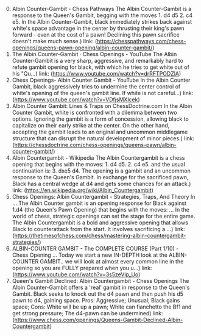 ---
---
0. Albin Counter-Gambit - Chess Pathways
The Albin Counter-Gambit is a response to the Queen's Gambit, begging with the moves 1. d4 d5 2. c4 e5. In the Albin Counter-Gambit, black immediately strikes back against white's space advantage in the center by thrusting their king's pawn forward - even at the cost of a pawn! Declining this pawn sacrifice doesn't make much sense.)
link: (https://chesspathways.com/chess-openings/queens-pawn-opening/albin-counter-gambit/)
1. The Albin Counter-Gambit · Chess Openings - YouTube
The Albin Counter-Gambit is a very sharp, aggressive, and remarkably hard to refute gambit opening for black, with which he tries to get white out of his "Qu...)
link: (https://www.youtube.com/watch?v=drRFTPODZlA)
2. Chess Openings- Albin Counter Gambit - YouTube
In the Albin Counter Gambit, black aggressively tries to undermine the center control of white's opening of the queen's gambit line. If white is not careful...)
link: (https://www.youtube.com/watch?v=VDfjsMXlcek)
3. Albin Counter Gambit: Lines & Traps on ChessDoctrine.com
In the Albin Counter Gambit, white is confronted with a dilemma between two options. Ignoring the gambit is a form of concession, allowing black to capitalize on their early strike at the center. On the other hand, accepting the gambit leads to an original and uncommon middlegame structure that can disrupt the natural development of minor pieces.)
link: (https://chessdoctrine.com/chess-openings/queens-pawn/albin-counter-gambit/)
4. Albin Countergambit - Wikipedia
The Albin Countergambit is a chess opening that begins with the moves: 1. d4 d5. 2. c4 e5. and the usual continuation is: 3. dxe5 d4. The opening is a gambit and an uncommon response to the Queen's Gambit. In exchange for the sacrificed pawn, Black has a central wedge at d4 and gets some chances for an attack.)
link: (https://en.wikipedia.org/wiki/Albin_Countergambit)
5. Chess Openings: Albin Countergambit - Strategies, Traps, And Theory In ...
The Albin Counter gambit is an opening response for Black against 1.d4 (the Queen's Pawn Opening) that begins with the moves: ... In the world of chess, strategic openings can set the stage for the entire game. The Albin Countergambit is a bold and aggressive opening that allows Black to counterattack from the start. It involves sacrificing a ...)
link: (https://thetimesofchess.com/chess/mastering-albin-countergambit-strategies/)
6. ALBIN-COUNTER GAMBIT - The COMPLETE COURSE (Part 1/10) - Chess Opening ...
Today we start a new IN-DEPTH look at the ALBIN-COUNTER GAMBIT.. we will look at almost every common line in the opening so you are FULLY prepared when you u...)
link: (https://www.youtube.com/watch?v=3s5zeVip_Uo)
7. Queen's Gambit Declined: Albin Countergambit - Chess Openings
The Albin Counter-Gambit offers a 'real' gambit in response to the Queen's Gambit. Black seeks to knock out the d4 pawn and then push his d5 pawn to d4, gaining space. Pros: Aggressive; Unusual; Black gains space; Cons: White will be up a pawn; White can fianchetto the Bf1 and get strong pressure; The d4-pawn can be undermined)
link: (https://www.chess.com/openings/Queens-Gambit-Declined-Albin-Countergambit)

